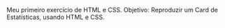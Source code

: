 Meu primeiro exercício de HTML e CSS.
Objetivo: Reproduzir um Card de Estatísticas, usando HTML e CSS.
